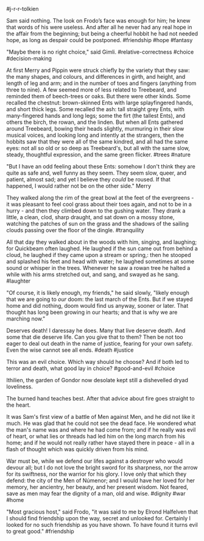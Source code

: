 #j-r-r-tolkien

Sam said nothing. The look on Frodo’s face was enough for him; he knew that words of his were useless. And after all he never had any real hope in the affair from the beginning; but being a cheerful hobbit he had not needed hope, as long as despair could be postponed.
#friendship #hope #fantasy 

"Maybe there is no right choice," said Gimli.
#relative-correctness #choice #decision-making 

At first Merry and Pippin were struck chiefly by the variety that they saw: the many shapes, and colours, and differences in girth, and height, and length of leg and arm; and in the number of toes and fingers (anything from three to nine). A few seemed more of less related to Treebeard, and reminded them of beech-trees or oaks. But there were other kinds. Some recalled the chestnut: brown-skinned Ents with large splayfingered hands, and short thick legs. Some recalled the ash: tall straight grey Ents, with many-fingered hands and long legs; some the firt (the tallest Ents), and others the birch, the rowan, and the linden. But when all Ents gathered around Treebeard, bowing their heads slightly, murmuring in their slow musical voices, and looking long and intently at the strangers, then the hobbits saw that they were all of the same kindred, and all had the same eyes: not all so old or so deep as Treebeard's, but all with the same slow, steady, thoughtful expression, and the same green flicker.
#trees #nature 

"But I have an odd feeling about these Ents: somehow I don't think they are quite as safe and, well funny as they seem. They seem slow, queer, and patient, almost sad; and yet I believe they _could_ be roused. If that happened, I would rather not be on the other side." Merry

They walked along the rim of the great bowl at the feet of the evergreens - it was pleasant to feel cool grass about their toes again, and not to be in a hurry - and then they climbed down to the gushing water. They drank a little, a clean, clod, sharp draught, and sat down on a mossy stone, watching the patches of sun on the grass and the shadows of the sailing clouds passing over the floor of the dingle.
#tranquility 

All that day they walked about in the woods with him, singing, and laughing; for Quickbeam often laughed. He laughed if the sun came out from behind a cloud, he laughed if they came upon a stream or spring,: then he stooped and splashed his feet and head with water; he laughed sometimes at some sound or whisper in the trees. Whenever he saw a rowan tree he halted a while with his arms stretched out, and sang, and swayed as he sang.
#laughter 

"Of course, it is likely enough, my friends," he said slowly, "likely enough that we are going to _our_ doom: the last march of the Ents. But if we stayed home and did nothing, doom would find us anyway, sooner or later. That thought has long been growing in our hearts; and that is why we are marching now."

Deserves death! I daressay he does. Many that live deserve death. And some that die deserve life. Can you give that to them? Then be not too eager to deal out death in the name of justice, fearing for your own safety. Even the wise cannot see all ends. 
#death #justice 

This was an evil choice. Which way should he choose? And if both led to terror and death, what good lay in choice? 
#good-and-evil #choice 

Ithilien, the garden of Gondor now desolate kept still a dishevelled dryad loveliness.

The burned hand teaches best. After that advice about fire goes straight to the heart.

It was Sam's first view of a battle of Men against Men, and he did not like it much. He was glad that he could not see the dead face. He wondered what the man's name was and where he had come from; and if he really was evil of heart, or what lies or threads had led him on the long march from his home; and if he would not really rather have stayed there in peace - all in a flash of thought which was quickly driven from his mind.

War must be, while we defend our lifes against a destroyer who would devour all; but I do not love the bright sword for its sharpness, nor the arrow for its swiftness, nor the warrior for his glory. I love only that which they defend: the city of the Men of Númenor; and I would have her loved for her memory, her ancientry, her beauty, and her present wisdom. Not feared, save as men may fear the dignity of a man, old and wise. 
#dignity #war #home 

"Most gracious host," said Frodo, "it was said to me by Elrond Halfelven that I should find friendship upon the way, secret and unlooked for. Certainly I looked for no such friendship as you have shown. To have found it turns evil to great good."
#friendship 



